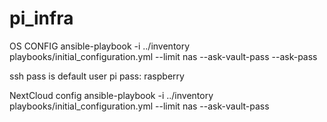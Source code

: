 # pi_infra

OS CONFIG
ansible-playbook -i ../inventory playbooks/initial_configuration.yml --limit nas --ask-vault-pass --ask-pass

ssh pass is default user pi pass: raspberry

NextCloud config
ansible-playbook -i ../inventory playbooks/initial_configuration.yml --limit nas --ask-vault-pass